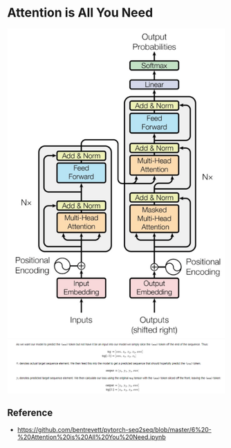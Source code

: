 # Attention is All You Need

![Transformer](../images/Transformer.png)
![Transformer1](../images/trans1.png)

## Reference
- https://github.com/bentrevett/pytorch-seq2seq/blob/master/6%20-%20Attention%20is%20All%20You%20Need.ipynb
